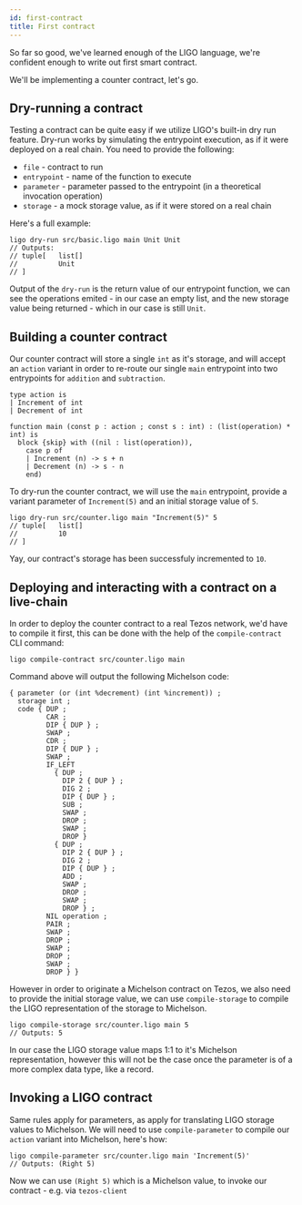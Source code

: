 ```yaml
---
id: first-contract
title: First contract
---
```


So far so good, we've learned enough of the LIGO language, we're confident enough to write out first smart contract.

We'll be implementing a counter contract, let's go.

## Dry-running a contract

Testing a contract can be quite easy if we utilize LIGO's built-in dry run feature. Dry-run works by simulating the entrypoint execution, as if it were deployed on a real chain. You need to provide the following:

- `file` - contract to run
- `entrypoint` - name of the function to execute
- `parameter` - parameter passed to the entrypoint (in a theoretical invocation operation)
- `storage` - a mock storage value, as if it were stored on a real chain

Here's a full example:

<!--DOCUSAURUS_CODE_TABS-->
<!--Pascaligo-->
```
ligo dry-run src/basic.ligo main Unit Unit
// Outputs:
// tuple[   list[]
//          Unit
// ]
```
<!--END_DOCUSAURUS_CODE_TABS-->

Output of the `dry-run` is the return value of our entrypoint function, we can see the operations emited - in our case an empty list, and the new storage value being returned - which in our case is still `Unit`.

## Building a counter contract

Our counter contract will store a single `int` as it's storage, and will accept an `action` variant in order to re-route our single `main` entrypoint into two entrypoints for `addition` and `subtraction`. 

<!--DOCUSAURUS_CODE_TABS-->
<!--Pascaligo-->
```
type action is
| Increment of int
| Decrement of int

function main (const p : action ; const s : int) : (list(operation) * int) is
  block {skip} with ((nil : list(operation)),
    case p of
    | Increment (n) -> s + n
    | Decrement (n) -> s - n
    end)
```
<!--END_DOCUSAURUS_CODE_TABS-->

To dry-run the counter contract, we will use the `main` entrypoint, provide a variant parameter of `Increment(5)` and an initial storage value of `5`.


<!--DOCUSAURUS_CODE_TABS-->
<!--Pascaligo-->
```
ligo dry-run src/counter.ligo main "Increment(5)" 5
// tuple[   list[]
//          10
// ]
```
<!--END_DOCUSAURUS_CODE_TABS-->


Yay, our contract's storage has been successfuly incremented to `10`.

## Deploying and interacting with a contract on a live-chain

In order to deploy the counter contract to a real Tezos network, we'd have to compile it first, this can be done with the help of the `compile-contract` CLI command:

<!--DOCUSAURUS_CODE_TABS-->
<!--Pascaligo-->
```
ligo compile-contract src/counter.ligo main
```
<!--END_DOCUSAURUS_CODE_TABS-->


Command above will output the following Michelson code:

<!--DOCUSAURUS_CODE_TABS-->
<!--Pascaligo-->
```
{ parameter (or (int %decrement) (int %increment)) ;
  storage int ;
  code { DUP ;
         CAR ;
         DIP { DUP } ;
         SWAP ;
         CDR ;
         DIP { DUP } ;
         SWAP ;
         IF_LEFT
           { DUP ;
             DIP 2 { DUP } ;
             DIG 2 ;
             DIP { DUP } ;
             SUB ;
             SWAP ;
             DROP ;
             SWAP ;
             DROP }
           { DUP ;
             DIP 2 { DUP } ;
             DIG 2 ;
             DIP { DUP } ;
             ADD ;
             SWAP ;
             DROP ;
             SWAP ;
             DROP } ;
         NIL operation ;
         PAIR ;
         SWAP ;
         DROP ;
         SWAP ;
         DROP ;
         SWAP ;
         DROP } }
```
<!--END_DOCUSAURUS_CODE_TABS-->

However in order to originate a Michelson contract on Tezos, we also need to provide the initial storage value, we can use `compile-storage` to compile the LIGO representation of the storage to Michelson.

<!--DOCUSAURUS_CODE_TABS-->
<!--Pascaligo-->
```
ligo compile-storage src/counter.ligo main 5
// Outputs: 5
```
<!--END_DOCUSAURUS_CODE_TABS-->


In our case the LIGO storage value maps 1:1 to it's Michelson representation, however this will not be the case once the parameter is of a more complex data type, like a record.

## Invoking a LIGO contract

Same rules apply for parameters, as apply for translating LIGO storage values to Michelson. We will need to use `compile-parameter` to compile our `action` variant into Michelson, here's how:

<!--DOCUSAURUS_CODE_TABS-->
<!--Pascaligo-->
```
ligo compile-parameter src/counter.ligo main 'Increment(5)'
// Outputs: (Right 5)
```
<!--END_DOCUSAURUS_CODE_TABS-->


Now we can use `(Right 5)` which is a Michelson value, to invoke our contract - e.g. via `tezos-client`